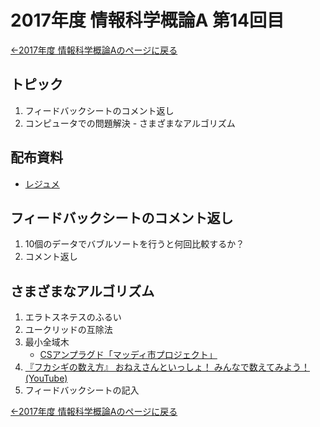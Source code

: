 #  2017年度 情報科学概論A 第14回目

[←2017年度 情報科学概論Aのページに戻る](../2017iisA.md)

## トピック

1. フィードバックシートのコメント返し
2. コンピュータでの問題解決 - さまざまなアルゴリズム

## 配布資料

- [レジュメ](14/14resume.pdf)

## フィードバックシートのコメント返し

1. 10個のデータでバブルソートを行うと何回比較するか？
2. コメント返し

## さまざまなアルゴリズム

1. エラトスネテスのふるい
2. ユークリッドの互除法
3. 最小全域木
	- [CSアンプラグド「マッディ市プロジェクト」](http://csunplugged.jp/index.php?%E3%83%9E%E3%83%83%E3%83%86%E3%82%99%E3%82%A3%E5%B8%82%E3%83%95%E3%82%9A%E3%83%AD%E3%82%B7%E3%82%99%E3%82%A7%E3%82%AF%E3%83%88)
4. [ 『フカシギの数え方』 おねえさんといっしょ！ みんなで数えてみよう！ (YouTube)](https://www.youtube.com/watch?v=Q4gTV4r0zRs)
5. フィードバックシートの記入

[←2017年度 情報科学概論Aのページに戻る](../2017iisA.md)